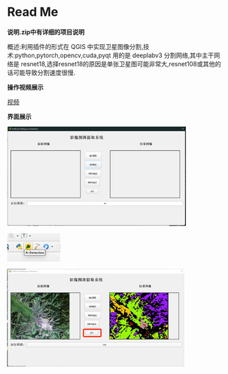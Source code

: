 # Read Me
**说明.zip中有详细的项目说明**

概述:利用插件的形式在 QGIS 中实现卫星图像分割,技术:python,pytorch,opencv,cuda,pyqt 用的是 deeplabv3 分割网络,其中主干网络是 resnet18,选择resnet18的原因是单张卫星图可能非常大,resnet108或其他的话可能导致分割速度很慢.

**操作视频展示**

[视频]("https://github.com/bigboysuper6/Remote-sensing-image-segmentation/blob/main/ImgVideo/%E6%BC%94%E7%A4%BA%E8%A7%86%E9%A2%91.mp4")

**界面展示**
  
![](https://github.com/bigboysuper6/Remote-sensing-image-segmentation/blob/main/ImgVideo/%E5%9B%BE%E7%89%87%201.png)
  
![](https://github.com/bigboysuper6/Remote-sensing-image-segmentation/blob/main/ImgVideo/%E5%9B%BE%E7%89%87%202.png)
  
![](https://github.com/bigboysuper6/Remote-sensing-image-segmentation/blob/main/ImgVideo/%E5%9B%BE%E7%89%873.png)

